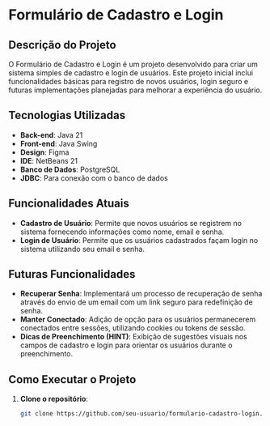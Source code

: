 # Formulário de Cadastro e Login

## Descrição do Projeto

O Formulário de Cadastro e Login é um projeto desenvolvido para criar um sistema simples de cadastro e login de usuários. Este projeto inicial inclui funcionalidades básicas para registro de novos usuários, login seguro e futuras implementações planejadas para melhorar a experiência do usuário.

## Tecnologias Utilizadas

- **Back-end**: Java 21
- **Front-end**: Java Swing
- **Design**: Figma
- **IDE**: NetBeans 21
- **Banco de Dados**: PostgreSQL
- **JDBC**: Para conexão com o banco de dados

## Funcionalidades Atuais

- **Cadastro de Usuário**: Permite que novos usuários se registrem no sistema fornecendo informações como nome, email e senha.
- **Login de Usuário**: Permite que os usuários cadastrados façam login no sistema utilizando seu email e senha.

## Futuras Funcionalidades

- **Recuperar Senha**: Implementará um processo de recuperação de senha através do envio de um email com um link seguro para redefinição de senha.
- **Manter Conectado**: Adição de opção para os usuários permanecerem conectados entre sessões, utilizando cookies ou tokens de sessão.
- **Dicas de Preenchimento (HINT)**: Exibição de sugestões visuais nos campos de cadastro e login para orientar os usuários durante o preenchimento.

## Como Executar o Projeto

1. **Clone o repositório**:
   ```bash
   git clone https://github.com/seu-usuario/formulario-cadastro-login.git
